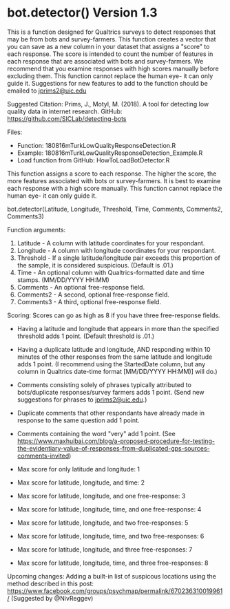 # bot.detector() Version 1.3
This is a function designed for Qualtrics surveys to detect responses that may be from bots and survey-farmers.
This function creates a vector that you can save as a new column in your dataset that assigns a "score" to each response. 
The score is intended to count the number of features in each response that are associated with bots and survey-farmers. 
We recommend that you examine responses with high scores manually before excluding them. This function cannot replace the human eye- it can only guide it. 
Suggestions for new features to add to the function should be emailed to jprims2@uic.edu

Suggested Citation: 
Prims, J., Motyl, M. (2018). A tool for detecting low quality data in internet research. GitHub: https://github.com/SICLab/detecting-bots

Files: 
 - Function: 180816mTurkLowQualityResponseDetection.R
 - Example: 180816mTurkLowQualityResponseDetection_Example.R
 - Load function from GitHub: HowToLoadBotDetector.R
 
This function assigns a score to each response. The higher the score, the more features associated with bots or survey-farmers. 
It is best to examine each response with a high score manually. This function cannot replace the human eye- it can only guide it. 

bot.detector(Latitude, Longitude, Threshold, Time, Comments, Comments2, Comments3)

Function arguments: 
  1. Latitude - A column with latitude coordinates for your respondant. 
  2. Longitude - A column with longitude coordinates for your respondant. 
  3. Threshold -  If a single latitude/longitude pair exceeds this proportion of the sample, it is considered suspicious. (Default is .01.)
  4. Time - An optional column with Qualtrics-formatted date and time stamps. (MM/DD/YYYY HH:MM)
  5. Comments - An optional free-response field. 
  6. Comments2 - A second, optional free-response field. 
  7. Comments3 - A third, optional free-response field. 

Scoring: 
  Scores can go as high as 8 if you have three free-response fields. 
  - Having a latitude and longitude that appears in more than the specified threshold adds 1 point. (Default threshold is .01.)
  - Having a duplicate latitude and longitude, AND responding within 10 minutes of the other responses from the same latitude and longitude adds 1 point. (I recommend using the StartedDate column, but any column in Qualtrics date-time format [MM/DD/YYYY HH:MM)] will do.)
  - Comments consisting solely of phrases typically attributed to bots/duplicate responses/survey farmers adds 1 point. (Send new suggestions for phrases to jprims2@uic.edu.)
  - Duplicate comments that other respondants have already made in response to the same question add 1 point. 
  - Comments containing the word "very" add 1 point.  (See https://www.maxhuibai.com/blog/a-proposed-procedure-for-testing-the-evidentiary-value-of-responses-from-duplicated-gps-sources-comments-invited)
  
  - Max score for only latitude and longitude: 1
  - Max score for latitude, longitude, and time: 2
  - Max score for latitude, longitude, and one free-response: 3
  - Max score for latitude, longitude, time, and one free-response: 4
  - Max score for latitude, longitude, and two free-responses: 5
  - Max score for latitude, longitude, time, and two free-responses: 6
  - Max score for latitude, longitude, and three free-responses: 7
  - Max score for latitude, longitude, time, and three free-responses: 8
  
Upcoming changes: 
 Adding a built-in list of suspicous locations using the method described in this post: https://www.facebook.com/groups/psychmap/permalink/670236310019961/ (Suggested by @NivReggev)
